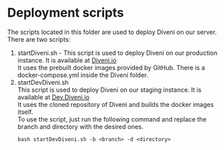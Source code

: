 # Deployment scripts
The scripts located in this folder are used to deploy Diveni on our server.
There are two scripts:
1. startDiveni.sh -
   This script is used to deploy Diveni on our production instance. It is available at [Diveni.io](https://diveni.io) \
   It uses the prebuilt docker images provided by GitHub. There is a docker-compose.yml inside the Diveni folder.
2. startDevDiveni.sh \
   This script is used to deploy Diveni on our staging instance. It is available at [Dev.Diveni.io](https://dev.diveni.io) \
   It uses the cloned repository of Diveni and builds the docker images itself. \
   To use the script, just run the following command and replace the branch and directory with the desired ones.
   ```shell
   bash startDevDiveni.sh -b <branch> -d <directory>
   ```
